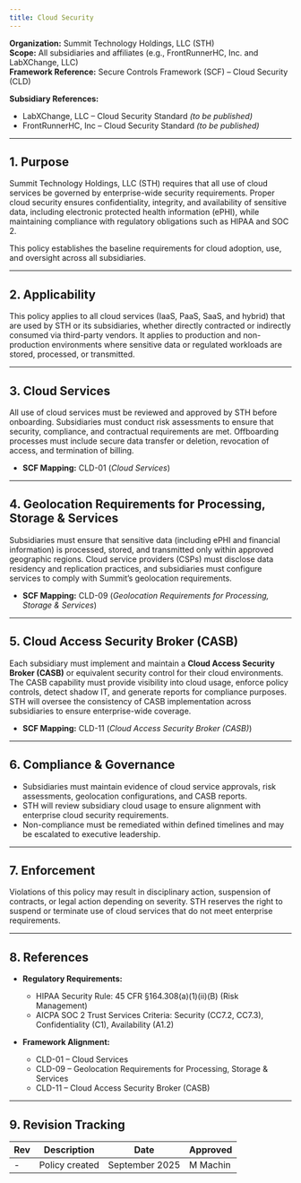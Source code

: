 ```yaml
---
title: Cloud Security
---
```


**Organization:** Summit Technology Holdings, LLC (STH)  
**Scope:** All subsidiaries and affiliates (e.g., FrontRunnerHC, Inc. and LabXChange, LLC)  
**Framework Reference:** Secure Controls Framework (SCF) – Cloud Security (CLD)

**Subsidiary References:**  

- LabXChange, LLC – Cloud Security Standard *(to be published)*  
- FrontRunnerHC, Inc – Cloud Security Standard *(to be published)*  

---

## 1. Purpose

Summit Technology Holdings, LLC (STH) requires that all use of cloud services be governed by enterprise-wide security requirements. Proper cloud security ensures confidentiality, integrity, and availability of sensitive data, including electronic protected health information (ePHI), while maintaining compliance with regulatory obligations such as HIPAA and SOC 2.  

This policy establishes the baseline requirements for cloud adoption, use, and oversight across all subsidiaries.  

---

## 2. Applicability

This policy applies to all cloud services (IaaS, PaaS, SaaS, and hybrid) that are used by STH or its subsidiaries, whether directly contracted or indirectly consumed via third-party vendors. It applies to production and non-production environments where sensitive data or regulated workloads are stored, processed, or transmitted.  

---

## 3. Cloud Services

All use of cloud services must be reviewed and approved by STH before onboarding. Subsidiaries must conduct risk assessments to ensure that security, compliance, and contractual requirements are met. Offboarding processes must include secure data transfer or deletion, revocation of access, and termination of billing.  

- **SCF Mapping:** CLD-01 (*Cloud Services*)  

---

## 4. Geolocation Requirements for Processing, Storage & Services

Subsidiaries must ensure that sensitive data (including ePHI and financial information) is processed, stored, and transmitted only within approved geographic regions. Cloud service providers (CSPs) must disclose data residency and replication practices, and subsidiaries must configure services to comply with Summit’s geolocation requirements.  

- **SCF Mapping:** CLD-09 (*Geolocation Requirements for Processing, Storage & Services*)  

---

## 5. Cloud Access Security Broker (CASB)

Each subsidiary must implement and maintain a **Cloud Access Security Broker (CASB)** or equivalent security control for their cloud environments. The CASB capability must provide visibility into cloud usage, enforce policy controls, detect shadow IT, and generate reports for compliance purposes. STH will oversee the consistency of CASB implementation across subsidiaries to ensure enterprise-wide coverage.  

- **SCF Mapping:** CLD-11 (*Cloud Access Security Broker (CASB)*)  

---

## 6. Compliance & Governance

- Subsidiaries must maintain evidence of cloud service approvals, risk assessments, geolocation configurations, and CASB reports.  
- STH will review subsidiary cloud usage to ensure alignment with enterprise cloud security requirements.  
- Non-compliance must be remediated within defined timelines and may be escalated to executive leadership.  

---

## 7. Enforcement

Violations of this policy may result in disciplinary action, suspension of contracts, or legal action depending on severity. STH reserves the right to suspend or terminate use of cloud services that do not meet enterprise requirements.  

---

## 8. References

- **Regulatory Requirements:**  
  - HIPAA Security Rule: 45 CFR §164.308(a)(1)(ii)(B) (Risk Management)  
  - AICPA SOC 2 Trust Services Criteria: Security (CC7.2, CC7.3), Confidentiality (C1), Availability (A1.2)  

- **Framework Alignment:**  
  - CLD-01 – Cloud Services  
  - CLD-09 – Geolocation Requirements for Processing, Storage & Services  
  - CLD-11 – Cloud Access Security Broker (CASB)  

---

## 9. Revision Tracking

| Rev | Description   | Date          | Approved |
| --- | ------------- | ------------- | -------- |
| -   | Policy created | September 2025 | M Machin |
